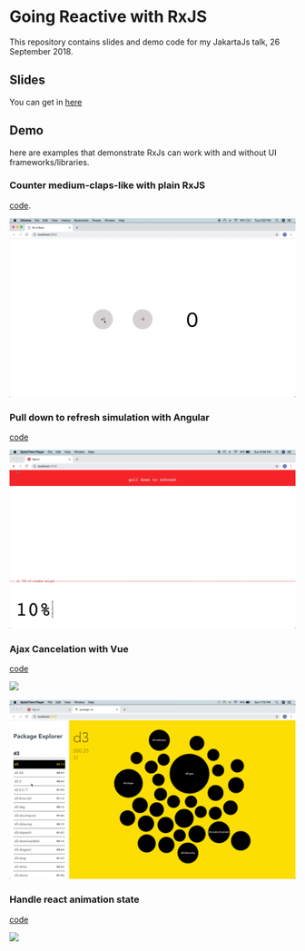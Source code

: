 # Going Reactive with RxJS

This repository contains slides and demo code for my JakartaJs talk, 26 September 2018.

## Slides

You can get in [here](./slides.pdf)

## Demo

here are examples that demonstrate RxJs can work with and without UI frameworks/libraries.

### Counter medium-claps-like with plain RxJS

[code](./rxjs-counter-claps).

![](./demo/counter-claps.gif)

### Pull down to refresh simulation with Angular

[code](./angular-demo)

![](./demo/pull-down-to-refresh.gif)

### Ajax Cancelation with Vue

[code](./vue-package-viz)

![](./demo/package-viz-1.gif)

![](./demo/package-viz-2.gif)

### Handle react animation state

[code](https://github.com/ghapsara/analyzing-jokowi-word-usage)

![](./demo/react-animation.gif)
